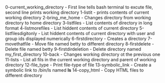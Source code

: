 0-current_working_directory - First line tells bash terminal to excute file, second line prints working directory
1-listit - prints contents of current working directory
2-bring_me_home - Changes directory from working directory to home directory
3-listfiles - List contents of directory in long format
4-listmorefiles - List hiddent contents of current directory
5-listfilesdigitonly - List hiddent contents of current directory with user and group ids displayed numerically
6-firstdirectory - Creates a directory
7-movethatfile - Move file named betty to different directory
8-firstdelete - Delete file named betty
9-firstdirdeletion - Delete directory named my_first_directory
10-back - Changes working directory ot the previous one
11-lists - List all fils in the current working directory and parent of working directory
12-file_type - Print file-type of file
13-symbolic_link - Create a symbolic link to /bin/ls named __ls__
14-copy_html - Copy HTML files to different directory